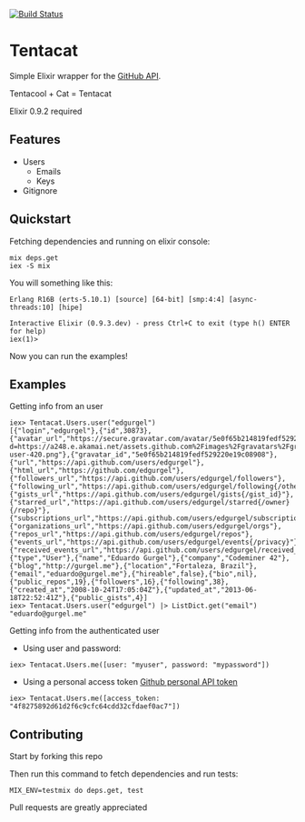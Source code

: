 [![Build Status](https://travis-ci.org/edgurgel/tentacat.png)](https://travis-ci.org/edgurgel/tentacat)

# Tentacat

Simple Elixir wrapper for the [GitHub API](http://developer.github.com/).

Tentacool + Cat = Tentacat

Elixir 0.9.2 required

## Features

* Users
  * Emails
  * Keys
* Gitignore

## Quickstart

Fetching dependencies and running on elixir console:

```console
mix deps.get
iex -S mix
```

You will something like this:

```
Erlang R16B (erts-5.10.1) [source] [64-bit] [smp:4:4] [async-threads:10] [hipe]

Interactive Elixir (0.9.3.dev) - press Ctrl+C to exit (type h() ENTER for help)
iex(1)>
```

Now you can run the examples!

## Examples

Getting info from an user

```iex
iex> Tentacat.Users.user("edgurgel")
[{"login","edgurgel"},{"id",30873},{"avatar_url","https://secure.gravatar.com/avatar/5e0f65b214819fedf529220e19c08908?d=https://a248.e.akamai.net/assets.github.com%2Fimages%2Fgravatars%2Fgravatar-user-420.png"},{"gravatar_id","5e0f65b214819fedf529220e19c08908"},{"url","https://api.github.com/users/edgurgel"},{"html_url","https://github.com/edgurgel"},{"followers_url","https://api.github.com/users/edgurgel/followers"},{"following_url","https://api.github.com/users/edgurgel/following{/other_user}"},{"gists_url","https://api.github.com/users/edgurgel/gists{/gist_id}"},{"starred_url","https://api.github.com/users/edgurgel/starred{/owner}{/repo}"},{"subscriptions_url","https://api.github.com/users/edgurgel/subscriptions"},{"organizations_url","https://api.github.com/users/edgurgel/orgs"},{"repos_url","https://api.github.com/users/edgurgel/repos"},{"events_url","https://api.github.com/users/edgurgel/events{/privacy}"},{"received_events_url","https://api.github.com/users/edgurgel/received_events"},{"type","User"},{"name","Eduardo Gurgel"},{"company","Codeminer 42"},{"blog","http://gurgel.me"},{"location","Fortaleza, Brazil"},{"email","eduardo@gurgel.me"},{"hireable",false},{"bio",nil},{"public_repos",19},{"followers",16},{"following",38},{"created_at","2008-10-24T17:05:04Z"},{"updated_at","2013-06-18T22:52:41Z"},{"public_gists",4}]
iex> Tentacat.Users.user("edgurgel") |> ListDict.get("email")
"eduardo@gurgel.me"
```

Getting info from the authenticated user

* Using user and password:

```iex
iex> Tentacat.Users.me([user: "myuser", password: "mypassword"])
```

* Using a personal access token [Github personal API token](https://github.com/blog/1509-personal-api-tokens)

```iex
iex> Tentacat.Users.me([access_token: "4f8275892d61d2f6c9cfc64cdd32cfdaef0ac7"])
```

## Contributing

Start by forking this repo

Then run this command to fetch dependencies and run tests:

```console
MIX_ENV=testmix do deps.get, test
```

Pull requests are greatly appreciated
